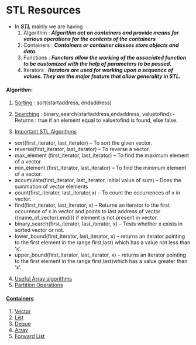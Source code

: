 # STL Resources 

* In ***[STL](https://www.geeksforgeeks.org/the-c-standard-template-library-stl/)*** mainly we are having 
  1. Algorithm : ***Algorithm act on containers and provide means for various operations for the contents of the containers***
  2. Containers : ***Containers or container classes store objects and data.***
  3. Functions : ***Functors allow the working of the associated function to be customized with the help of parameters to be passed.***
  4. Iterators : ***Iterators are used for working upon a sequence of values. They are the major feature that allow generality in STL.***

#### Algorithm:
1. [Sorting](https://www.geeksforgeeks.org/sort-algorithms-the-c-standard-template-library-stl/) : sort(startaddress, endaddress)
2. [Searching](https://www.geeksforgeeks.org/binary-search-algorithms-the-c-standard-template-library-stl/) : binary_search(startaddress,endaddress, valuetofind):- Returns : true if an element equal to valuetofind is found, else false.


3. [Important STL Algorithms](https://www.geeksforgeeks.org/c-magicians-stl-algorithms/)
  * sort(first_iterator, last_iterator) – To sort the given vector.
  * reverse(first_iterator, last_iterator) – To reverse a vector.
  * max_element (first_iterator, last_iterator) – To find the maximum element of a vector.
  * min_element (first_iterator, last_iterator) – To find the minimum element of a vector.
  * accumulate(first_iterator, last_iterator, initial value of sum) – Does the summation of vector elements
  * count(first_iterator, last_iterator,x) – To count the occurrences of x in vector.
  * find(first_iterator, last_iterator, x) – Returns an iterator to the first occurence of x in vector and points to last address of vector ((name_of_vector).end()) if element is not present in vector.
  * binary_search(first_iterator, last_iterator, x) – Tests whether x exists in sorted vector or not.
  * lower_bound(first_iterator, last_iterator, x) – returns an iterator pointing to the first element in the range first,last) which has a value not less than ‘x’.
  * upper_bound(first_iterator, last_iterator, x) – returns an iterator pointing to the first element in the range first,last)which has a value greater than ‘x’. 

4. [Useful Array algorithms](https://www.geeksforgeeks.org/useful-array-algorithms-in-c-stl/)
5. [Partition Operations](https://www.geeksforgeeks.org/stdpartition-in-c-stl/)


#### [Containers](https://www.geeksforgeeks.org/containers-cpp-stl/)

1. [Vector](https://www.geeksforgeeks.org/vector-in-cpp-stl/)
2. [List](https://www.geeksforgeeks.org/list-cpp-stl/)
3. [Deque](https://www.geeksforgeeks.org/deque-cpp-stl/)
4. [Array](https://www.geeksforgeeks.org/array-class-c/)
5. [Forward List](https://www.geeksforgeeks.org/forward-list-c-set-1-introduction-important-functions/)
